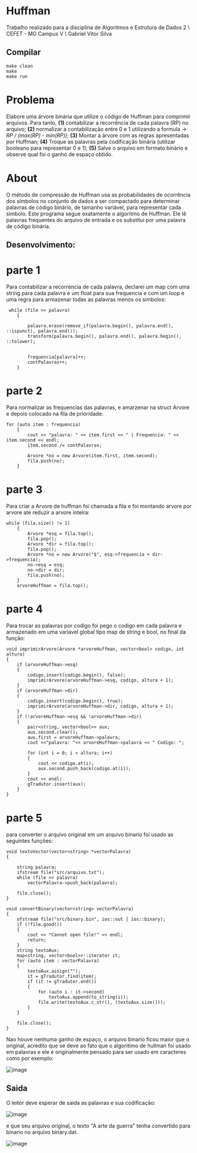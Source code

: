 # Huffman

</p>
Trabalho realizado para a disciplina de Algoritmos e Estrutura de Dados 2 \
CEFET - MG Campus V \
Gabriel Vitor Silva 


## Compilar ##
```
make clean
make
make run
```
# Problema
 Elabore uma árvore binária que utilize o código de Huffman para comprimir arquivos. Para tanto, **(1)** contabilizar a recorrência de cada palavra (RP) no arquivo; **(2)** normalizar a contabilização entre 0 e 1 utilizando a formula -> *RP / (max(RP) - min(RP))*; **(3)** Montar a árvore com as regras apresentadas por Huffman; **(4)** Troque as palavras pela codificação binária (utilizar booleano para representar 0 e 1); **(5)** Salve o arquivo em formato binário e observe qual foi o ganho de espaço obtido.
 
 About
=====
 
 O método de compressão de Huffman usa as probabilidades de ocorrência dos símbolos no conjunto de dados a ser compactado para determinar palavras de código binário, de tamanho variável, para representar cada símbolo. Este programa segue exatamente o algoritmo de Huffman. Ele lê palavras frequentes do arquivo de entrada e os substitui por uma palavra de código binária.
 
 ## Desenvolvimento: #
 
 # parte 1 
 
Para contabilizar a recorrencia de cada palavra, declarei um map com uma string para cada palavra e um float para sua frequencia e com um loop e uma regra para armazenar todas as palavras menos os simbolos:

```
 while (file >> palavra)
    {

        palavra.erase(remove_if(palavra.begin(), palavra.end(), ::ispunct), palavra.end());
        transform(palavra.begin(), palavra.end(), palavra.begin(), ::tolower);

        
        frequencia[palavra]++;
        contPalavras++;
    }

```

 # parte 2
 
 Para normalizar as frequencias das palavras, e amarzenar na struct Arvore e depois colocado na fila de prioridade:
 
 
```
for (auto item : frequencia)
    {
        cout << "palavra: " << item.first << " | Frequencia: " << item.second << endl;
        item.second /= contPalavras;

        Arvore *no = new Arvore(item.first, item.second);
        fila.push(no);
    }
```

 # parte 3
 
 Para criar a Arvore de huffman foi chamada a fila e foi montando arvore por arvore ate reduzir a arvore inteira:
 
 
```
while (fila.size() != 1)
    {
        Arvore *esq = fila.top();
        fila.pop();
        Arvore *dir = fila.top();
        fila.pop();
        Arvore *no = new Arvore("$", esq->frequencia + dir->frequencia);
        no->esq = esq;
        no->dir = dir;
        fila.push(no);
    }
    arvoreHuffman = fila.top();
```

# parte 4
 
 Para trocar as palavras por codigo foi pego o codigo em cada palavra e armazenado em uma variavel global tipo map de string e bool, no final da função: 
 
 
```
void imprimirArvore(Arvore *arvoreHuffman, vector<bool> codigo, int altura)
{
    if (arvoreHuffman->esq)
    {
        codigo.insert(codigo.begin(), false);
        imprimirArvore(arvoreHuffman->esq, codigo, altura + 1);
    }
    if (arvoreHuffman->dir)
    {
        codigo.insert(codigo.begin(), true);
        imprimirArvore(arvoreHuffman->dir, codigo, altura + 1);
    }
    if (!arvoreHuffman->esq && !arvoreHuffman->dir)
    {
        pair<string, vector<bool>> aux;
        aux.second.clear();
        aux.first = arvoreHuffman->palavra;
        cout <<"palavra: "<< arvoreHuffman->palavra << " Codigo: ";

        for (int i = 0; i < altura; i++)
        {
            cout << codigo.at(i);
            aux.second.push_back(codigo.at(i));
        }
        cout << endl;
        gTradutor.insert(aux);
    }
}
```

# parte 5
 
para converter o arquivo original em um arquivo binario foi usado as seguintes funções: 
 
 
```
void textoVector(vector<string> *vectorPalavra)
{

    string palavra;
    ifstream file("src/arquivo.txt");
    while (file >> palavra)
        vectorPalavra->push_back(palavra);

    file.close();
}

void convertBinary(vector<string> vectorPalavra)
{
    ofstream file("src/binary.bin", ios::out | ios::binary);
    if (!file.good())
    {
        cout << "Cannot open file!" << endl;
        return;
    }
    string textoAux;
    map<string, vector<bool>>::iterator it;
    for (auto item : vectorPalavra)
    {
        textoAux.assign("");
        it = gTradutor.find(item);
        if (it != gTradutor.end())
        {
            for (auto i : it->second)
                textoAux.append(to_string(i));
            file.write(textoAux.c_str(), (textoAux.size()));
        }
    }

    file.close();
}
```
Nao houve nenhuma ganho de espaço, o arquivo binario ficou maior que o original, acredito que se deve ao fato que o algoritimo de hullman foi usado em palavras e ele é originalmente pensado para ser usado em caracteres como por exemplo:

![image](https://user-images.githubusercontent.com/54191675/192070056-08857b62-196a-45c8-b2c0-898317eb8a1c.png)


## Saida ## 
O leitor deve esperar de saida as palavras e sua codificação:

![image](https://user-images.githubusercontent.com/54191675/192070372-0faff0cb-ab4d-4651-9667-a8da2c77e05d.png)

e que seu arquivo original, o texto "A arte da guerra" tenha convertido para binario no arquivo binary.dat.

![image](https://user-images.githubusercontent.com/54191675/192070462-750f49eb-1dd9-4b03-8f6c-bca9b91738eb.png)

